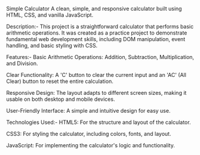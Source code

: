 Simple Calculator 
A clean, simple, and responsive calculator built using HTML, CSS, and vanilla JavaScript.

Description:-
This project is a straightforward calculator that performs basic arithmetic operations. It was created as a practice project to demonstrate fundamental web development skills, including DOM manipulation, event handling, and basic styling with CSS.

Features:-
Basic Arithmetic Operations: Addition, Subtraction, Multiplication, and Division.

Clear Functionality: A 'C' button to clear the current input and an 'AC' (All Clear) button to reset the entire calculation.

Responsive Design: The layout adapts to different screen sizes, making it usable on both desktop and mobile devices.

User-Friendly Interface: A simple and intuitive design for easy use.

Technologies Used:-
HTML5: For the structure and layout of the calculator.

CSS3: For styling the calculator, including colors, fonts, and layout.

JavaScript: For implementing the calculator's logic and functionality.